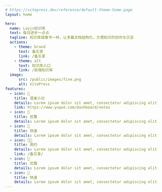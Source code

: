 ```yaml
---
# https://vitepress.dev/reference/default-theme-home-page
layout: home

hero:
  name: Loyjs知识库
  text: 每日进步一点点
  tagline: 知识库就像书一样，让多篇文档结构化，方便知识的创作与沉淀
  actions:
    - theme: brand
      text: 备忘录
      link: /备忘录
    - theme: alt
      text: 知识库入口
      link: /前端知识库
  image:
      src: /public/images/fine.png
      alt: VitePress
features:
  - icon: 🤯
    title: 语雀小记
    details: Lorem ipsum dolor sit amet, consectetur adipiscing elit
    link: https://www.yuque.com/dashboard/notes
  - icon: 🎨
    title: 优雅
    details: Lorem ipsum dolor sit amet, consectetur adipiscing elit
  - icon: 🚀
    title: 快速
    details: Lorem ipsum dolor sit amet, consectetur adipiscing elit
  - icon: 👼🏻
    title: 简约
    details: Lorem ipsum dolor sit amet, consectetur adipiscing elit
    link: /备忘录/
  - icon: 🥳
    title: 优雅
    details: Lorem ipsum dolor sit amet, consectetur adipiscing elit
  - icon: 🌆
    title: 快速
    details: Lorem ipsum dolor sit amet, consectetur adipiscing elit
---
```

